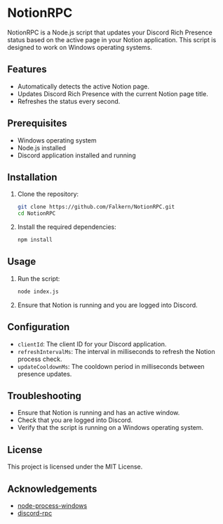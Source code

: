 # NotionRPC

NotionRPC is a Node.js script that updates your Discord Rich Presence status based on the active page in your Notion application. This script is designed to work on Windows operating systems.

## Features

- Automatically detects the active Notion page.
- Updates Discord Rich Presence with the current Notion page title.
- Refreshes the status every second.

## Prerequisites

- Windows operating system
- Node.js installed
- Discord application installed and running

## Installation

1. Clone the repository:

   ```sh
   git clone https://github.com/Falkern/NotionRPC.git
   cd NotionRPC
   ```

2. Install the required dependencies:
   ```sh
   npm install
   ```

## Usage

1. Run the script:

   ```sh
   node index.js
   ```

2. Ensure that Notion is running and you are logged into Discord.

## Configuration

- `clientId`: The client ID for your Discord application.
- `refreshIntervalMs`: The interval in milliseconds to refresh the Notion process check.
- `updateCooldownMs`: The cooldown period in milliseconds between presence updates.

## Troubleshooting

- Ensure that Notion is running and has an active window.
- Check that you are logged into Discord.
- Verify that the script is running on a Windows operating system.

## License

This project is licensed under the MIT License.

## Acknowledgements

- [node-process-windows](https://www.npmjs.com/package/node-process-windows)
- [discord-rpc](https://www.npmjs.com/package/discord-rpc)
